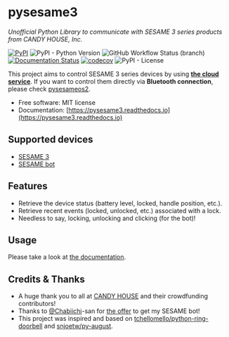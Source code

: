 # pysesame3

_Unofficial Python Library to communicate with SESAME 3 series products from CANDY HOUSE, Inc._

[![PyPI](https://img.shields.io/pypi/v/pysesame3)](https://pypi.python.org/pypi/pysesame3)
![PyPI - Python Version](https://img.shields.io/pypi/pyversions/pysesame3)
![GitHub Workflow Status (branch)](https://img.shields.io/github/workflow/status/mochipon/pysesame3/dev%20workflow/main)
[![Documentation Status](https://readthedocs.org/projects/pysesame3/badge/?version=latest)](https://pysesame3.readthedocs.io/en/latest/?badge=latest)
[![codecov](https://codecov.io/gh/mochipon/pysesame3/branch/main/graph/badge.svg?token=2Y7OPZTILT)](https://codecov.io/gh/mochipon/pysesame3)
![PyPI - License](https://img.shields.io/pypi/l/pysesame3)

This project aims to control SESAME 3 series devices by using **[the cloud service](https://doc.candyhouse.co/ja/flow_charts#candy-house-cloud-%E3%81%A8-wifi-module-%E7%B5%8C%E7%94%B1%E3%81%A7-sesame-%E3%82%92%E9%81%A0%E9%9A%94%E6%93%8D%E4%BD%9C)**.
If you want to control them directly via **Bluetooth connection**, please check [pysesameos2](https://github.com/mochipon/pysesameos2).

* Free software: MIT license
* Documentation: [https://pysesame3.readthedocs.io](https://pysesame3.readthedocs.io)

## Supported devices

- [SESAME 3](https://jp.candyhouse.co/products/sesame3)
- [SESAME bot](https://jp.candyhouse.co/products/sesame3-bot)

## Features

* Retrieve the device status (battery level, locked, handle position, etc.).
* Retrieve recent events (locked, unlocked, etc.) associated with a lock.
* Needless to say, locking, unlocking and clicking (for the bot)!

## Usage

Please take a look at [the documentation](https://pysesame3.readthedocs.io/en/latest/usage/).

## Credits & Thanks

* A huge thank you to all at [CANDY HOUSE](https://jp.candyhouse.co/) and their crowdfunding contributors!
* Thanks to [@Chabiichi](https://github.com/Chabiichi)-san for [the offer](https://github.com/mochipon/pysesame3/issues/25) to get my SESAME bot!
* This project was inspired and based on [tchellomello/python-ring-doorbell](https://github.com/tchellomello/python-ring-doorbell) and [snjoetw/py-august](https://github.com/snjoetw/py-august).
